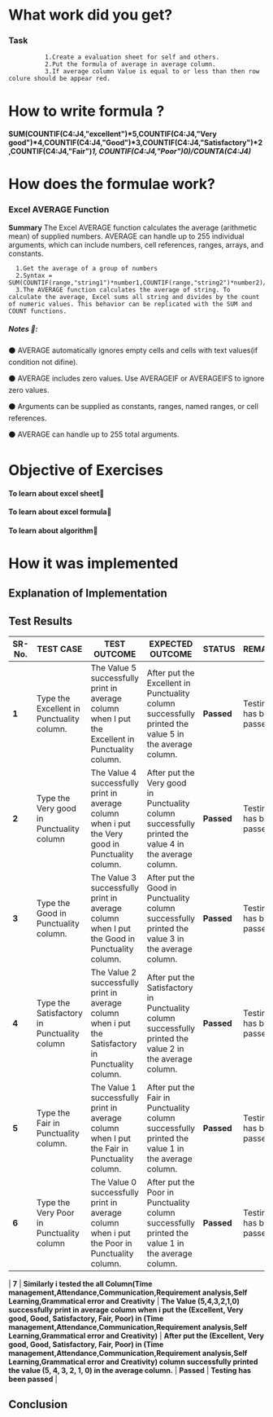 # What work did you get?
### Task
              1.Create a evaluation sheet for self and others.
              2.Put the formula of average in average column. 
              3.If average column Value is equal to or less than then row colure should be appear red.
# How to write formula ?

#### SUM(COUNTIF(C4:J4,"excellent")*5,COUNTIF(C4:J4,"Very good")*4,COUNTIF(C4:J4,"Good")*3,COUNTIF(C4:J4,"Satisfactory")*2,COUNTIF(C4:J4,"Fair")*1, COUNTIF(C4:J4,"Poor")*0)/COUNTA(C4:J4)**

# How does the formulae work?

### Excel AVERAGE Function

**Summary**
The Excel AVERAGE function calculates the average (arithmetic mean) of supplied numbers. AVERAGE can handle up to 255 individual arguments, which can include numbers, cell references, ranges, arrays, and constants.
      
      1.Get the average of a group of numbers
      2.Syntax = SUM(COUNTIF(range,"string1")*number1,COUNTIF(range,"string2")*number2)/COUNTA(range)
      3.The AVERAGE function calculates the average of string. To calculate the average, Excel sums all string and divides by the count of numeric values. This behavior can be replicated with the SUM and COUNT functions.

##### Notes 📝:

:black_circle: AVERAGE automatically ignores empty cells and cells with text values(if condition not difine).

:black_circle: AVERAGE includes zero values. Use AVERAGEIF or AVERAGEIFS to ignore zero values.

:black_circle: Arguments can be supplied as constants, ranges, named ranges, or cell references.

:black_circle: AVERAGE can handle up to 255 total arguments.

# Objective of Exercises

#### To learn about excel sheet:paperclip:
#### To learn about excel formula:paperclip:
#### To learn about algorithm:paperclip:

# How it was implemented

## Explanation of Implementation

## Test Results

| **SR-No.** | **TEST CASE** | **TEST OUTCOME** | **EXPECTED OUTCOME** | **STATUS** | **REMARKS** |
| --- | --- | --- | --- | --- | ---- |
| **1** | Type the Excellent in Punctuality column. | The Value 5 successfully print in average column when I put the Excellent in Punctuality column. | After put the Excellent  in Punctuality column successfully printed the value 5 in the average column. | **Passed** | Testing has been passed |
| **2** | Type the Very good in Punctuality column | The Value 4 successfully print in average column when i put the Very good in Punctuality column. | After put the Very good  in Punctuality column successfully printed the value 4 in the average column. | **Passed** | Testing has been passed |
| **3** | Type the Good in Punctuality column. | The Value 3 successfully print in average column when I put the Good in Punctuality column. | After put the Good in Punctuality column successfully printed the value 3 in the average column. | **Passed** | Testing has been passed |
| **4** | Type the Satisfactory in Punctuality column | The Value 2 successfully print in average column when i put the Satisfactory in Punctuality column. | After put the Satisfactory in Punctuality column successfully printed the value 2 in the average column. | **Passed** | Testing has been passed |
| **5** | Type the Fair in Punctuality column. | The Value 1 successfully print in average column when I put the Fair in Punctuality column. | After put the Fair  in Punctuality column successfully printed the value 1 in the average column. | **Passed** | Testing has been passed |
| **6** | Type the Very Poor in Punctuality column | The Value 0 successfully print in average column when i put the Poor in Punctuality column. | After put the Poor  in Punctuality column successfully printed the value 1 in the average column. | **Passed** | Testing has been passed |

| **7** | **Similarly i tested the all Column(Time management,Attendance,Communication,Requirement analysis,Self Learning,Grammatical error and Creativity** | **The Value (5,4,3,2,1,0) successfully print in average column when i put the (Excellent, Very good, Good, Satisfactory, Fair, Poor) in (Time management,Attendance,Communication,Requirement analysis,Self Learning,Grammatical error and Creativity)** | **After put the (Excellent, Very good, Good, Satisfactory, Fair, Poor)  in (Time management,Attendance,Communication,Requirement analysis,Self Learning,Grammatical error and Creativity) column successfully printed the value (5, 4, 3, 2, 1, 0) in the average column.** | **Passed** | **Testing has been passed** |



## Conclusion
